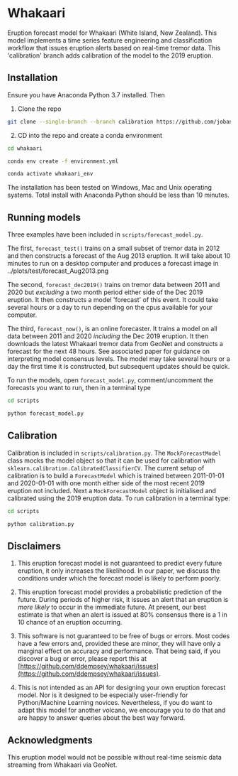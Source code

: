 # Whakaari
Eruption forecast model for Whakaari (White Island, New Zealand). This model implements a time series feature engineering and classification workflow that issues eruption alerts based on real-time tremor data.
This 'calibration' branch adds calibration of the model to the 2019 eruption.

## Installation

Ensure you have Anaconda Python 3.7 installed. Then

1. Clone the repo

```bash
git clone --single-branch --branch calibration https://github.com/jobandeepSingh/whakaari.git
```

2. CD into the repo and create a conda environment

```bash
cd whakaari

conda env create -f environment.yml

conda activate whakaari_env
```

The installation has been tested on Windows, Mac and Unix operating systems. Total install with Anaconda Python should be less than 10 minutes.

## Running models
Three examples have been included in ```scripts/forecast_model.py```. 

The first, ```forecast_test()``` trains on a small subset of tremor data in 2012 and then constructs a forecast of the Aug 2013 eruption. It will take about 10 minutes to run on a desktop computer and produces a forecast image in ../plots/test/forecast_Aug2013.png

The second, ```forecast_dec2019()``` trains on tremor data between 2011 and 2020 but *excluding* a two month period either side of the Dec 2019 eruption. It then constructs a model 'forecast' of this event. It could take several hours or a day to run depending on the cpus available for your computer.

The third, ```forecast_now()```, is an online forecaster. It trains a model on all data between 2011 and 2020 *including* the Dec 2019 eruption. It then downloads the latest Whakaari tremor data from GeoNet and constructs a forecast for the next 48 hours. See associated paper for guidance on interpreting model consensus levels. The model may take several hours or a day the first time it is constructed, but subsequent updates should be quick.

To run the models, open ```forecast_model.py```, comment/uncomment the forecasts you want to run, then in a terminal type
```bash
cd scripts

python forecast_model.py
```

## Calibration
Calibration is included in ```scripts/calibration.py```. The ```MockForecastModel``` class mocks the model object so that it can be used for calibration with ```sklearn.calibration.CalibratedClassifierCV```. The current setup of calibration is to build a ```ForecastModel``` which is trained between 2011-01-01 and 2020-01-01 with one month either side of the most recent 2019 eruption not included. Next a ```MockForecastModel``` object is initialised and calibrated using the 2019 eruption data. To run calibration in a terminal type:
```bash
cd scripts

python calibration.py
```

## Disclaimers
1. This eruption forecast model is not guaranteed to predict every future eruption, it only increases the likelihood. In our paper, we discuss the conditions under which the forecast model is likely to perform poorly.

2. This eruption forecast model provides a probabilistic prediction of the future. During periods of higher risk, it issues an alert that an eruption is *more likely* to occur in the immediate future. At present, our best estimate is that when an alert is issued at 80% consensus there is a 1 in 10 chance of an eruption occurring. 

3. This software is not guaranteed to be free of bugs or errors. Most codes have a few errors and, provided these are minor, they will have only a marginal effect on accuracy and performance. That being said, if you discover a bug or error, please report this at [https://github.com/ddempsey/whakaari/issues](https://github.com/ddempsey/whakaari/issues).

4. This is not intended as an API for designing your own eruption forecast model. Nor is it designed to be especially user-friendly for Python/Machine Learning novices. Nevertheless, if you do want to adapt this model for another volcano, we encourage you to do that and are happy to answer queries about the best way forward. 

## Acknowledgments
This eruption model would not be possible without real-time seismic data streaming from Whakaari via GeoNet.

